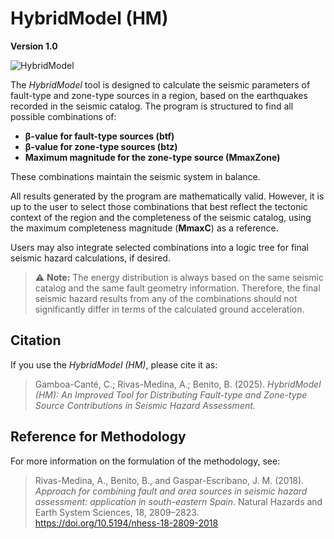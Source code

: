 # HybridModel (HM)

**Version 1.0**

![HybridModel](https://github.com/user-attachments/assets/9a718a26-0456-45e3-81bb-9f0b6274eacd)

The *HybridModel* tool is designed to calculate the seismic parameters of fault-type and zone-type sources in a region, based on the earthquakes recorded in the seismic catalog. The program is structured to find all possible combinations of:

- **β-value for fault-type sources (btf)**
- **β-value for zone-type sources (btz)**
- **Maximum magnitude for the zone-type source (MmaxZone)**

These combinations maintain the seismic system in balance.

All results generated by the program are mathematically valid. However, it is up to the user to select those combinations that best reflect the tectonic context of the region and the completeness of the seismic catalog, using the maximum completeness magnitude (**MmaxC**) as a reference.

Users may also integrate selected combinations into a logic tree for final seismic hazard calculations, if desired.

> ⚠️ **Note:** The energy distribution is always based on the same seismic catalog and the same fault geometry information. Therefore, the final seismic hazard results from any of the combinations should not significantly differ in terms of the calculated ground acceleration.

## Citation
If you use the *HybridModel (HM)*, please cite it as:

> Gamboa-Canté, C.; Rivas-Medina, A.; Benito, B. (2025). *HybridModel (HM): An Improved Tool for Distributing Fault-type and Zone-type Source Contributions in Seismic Hazard Assessment.*

## Reference for Methodology
For more information on the formulation of the methodology, see:

> Rivas-Medina, A., Benito, B., and Gaspar-Escribano, J. M. (2018). *Approach for combining fault and area sources in seismic hazard assessment: application in south-eastern Spain*. Natural Hazards and Earth System Sciences, 18, 2809–2823. https://doi.org/10.5194/nhess-18-2809-2018
